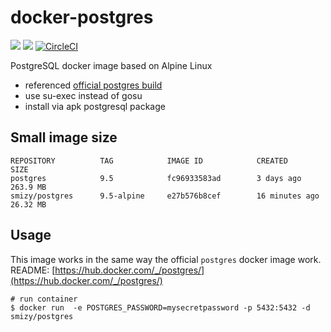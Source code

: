 # docker-postgres
[![](https://images.microbadger.com/badges/image/smizy/postgres.svg)](https://microbadger.com/images/smizy/postgres "Get your own image badge on microbadger.com") 
[![](https://images.microbadger.com/badges/version/smizy/postgres.svg)](https://microbadger.com/images/smizy/postgres "Get your own version badge on microbadger.com")
[![CircleCI](https://circleci.com/gh/smizy/docker-postgres.svg?style=svg&circle-token=829311c92db66b7cd382343c146310eca75ca830)](https://circleci.com/gh/smizy/docker-postgres)

PostgreSQL docker image based on Alpine Linux

* referenced [official postgres build](https://registry.hub.docker.com/_/postgres/)
* use su-exec instead of gosu
* install via apk postgresql package

## Small image size

```
REPOSITORY          TAG            IMAGE ID            CREATED             SIZE
postgres            9.5            fc96933583ad        3 days ago          263.9 MB
smizy/postgres      9.5-alpine     e27b576b8cef        16 minutes ago      26.32 MB
```

## Usage

This image works in the same way the official `postgres` docker image work.
README: [https://hub.docker.com/_/postgres/](https://hub.docker.com/_/postgres/)

```
# run container
$ docker run  -e POSTGRES_PASSWORD=mysecretpassword -p 5432:5432 -d smizy/postgres
```